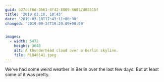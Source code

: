 ```yaml
---
guid: b27ccf6d-3561-4f42-8869-66037d05515f
title: '2019.03.10, 18:43'
date: '2019-03-10T17:43:11+00:00'
changed: '2019-09-24T19:20:09+00:00'


images:
  - width: 5472
    height: 3648
    alt: A thunderhead cloud over a Berlin skyline.
    file: P1040141.jpeg
---
```


We've had some weird weather in Berlin over the last few days. But at least some of it was pretty. 
